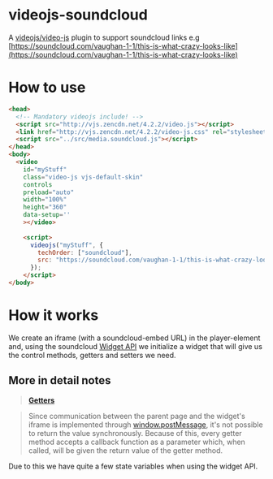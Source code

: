 videojs-soundcloud
==================

A [videojs/video-js](https://github.com/videojs/video.js) plugin to support soundcloud links e.g [https://soundcloud.com/vaughan-1-1/this-is-what-crazy-looks-like](https://soundcloud.com/vaughan-1-1/this-is-what-crazy-looks-like)


How to use
==============================
```html
<head>
  <!-- Mandatory videojs include! -->
  <script src="http://vjs.zencdn.net/4.2.2/video.js"></script>
  <link href="http://vjs.zencdn.net/4.2.2/video-js.css" rel="stylesheet">
  <script src="../src/media.soundcloud.js"></script>
</head>
<body>
  <video
    id="myStuff"
    class="video-js vjs-default-skin"
    controls
    preload="auto"
    width="100%"
    height="360"
    data-setup=''
    ></video>
    
    <script>
      videojs("myStuff", {
        techOrder: ["soundcloud"],
        src: "https://soundcloud.com/vaughan-1-1/this-is-what-crazy-looks-like"
      });
    </script>
</body>
```


How it works
============
We create an iframe (with a soundcloud-embed URL) in the player-element and, using the soundcloud [Widget API](http://developers.soundcloud.com/docs/api/html5-widget) we initialize a widget that will give us the control methods, getters and setters we need.

More in detail notes
--------------------
> [**Getters**](http://developers.soundcloud.com/docs/api/html5-widget#methods)

> Since communication between the parent page and the widget's iframe is implemented through [window.postMessage](https://developer.mozilla.org/en/DOM/window.postMessage), it's not possible to return the value synchronously. Because of this, every getter method accepts a callback function as a parameter which, when called, will be given the return value of the getter method.

Due to this we have quite a few state variables when using the widget API.
